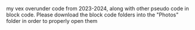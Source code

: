 my vex overunder code from 2023-2024, along with other pseudo code in block code. Please download the block code folders into the "Photos" folder in order to properly open them
